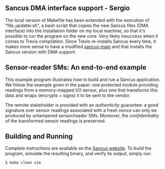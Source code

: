 ## Sancus DMA interface support - Sergio

The local version of Makefile has been extended with the execution of "file_updater.sh", a bash script that copies the new Sancus files (DMA interface) into the installation folder on my local machine, so that it's possible to run the program on the new core. Very likely insuccess when it comes to Trevis compilation. 
Since Trevis re-installs Sancus every time, it makes more sense to have a modified [sancus-main](https://github.com/S3rg7o/sancus-main) and that installs the Sancus version with DMA support.

## Sensor-reader SMs: An end-to-end example

This example program illustrates how to build and run a Sancus application. We
follow the example given in the paper: one protected module providing readings
from a memory-mapped I/O sensor, plus one that transforms this data and
wraps (encrypts + signs) it to be sent to the vendor.

The remote stakeholder is provided with an *authenticity* guarantee: a good
signature over sensor readings associated with a fresh nonce can only be
produced by untampered sensor/reader SMs. Moreover, the *confidentiality* of
the transformed sensor readings is preserved.

## Building and Running

Complete instructions are available on the [Sancus
website](https://distrinet.cs.kuleuven.be/software/sancus/examples.php). To
build the program, simulate the resulting binary, and verify its output, simply
run:

```bash
$ make clean sim
```

